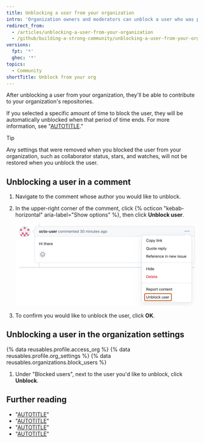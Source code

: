 ```yaml
---
title: Unblocking a user from your organization
intro: 'Organization owners and moderators can unblock a user who was previously blocked, restoring their access to the organization''s repositories.'
redirect_from:
  - /articles/unblocking-a-user-from-your-organization
  - /github/building-a-strong-community/unblocking-a-user-from-your-organization
versions:
  fpt: '*'
  ghec: '*'
topics:
  - Community
shortTitle: Unblock from your org
---
```


After unblocking a user from your organization, they'll be able to contribute to your organization's repositories.

If you selected a specific amount of time to block the user, they will be automatically unblocked when that period of time ends. For more information, see "[AUTOTITLE](/communities/maintaining-your-safety-on-github/blocking-a-user-from-your-organization)."

> [!TIP]
> Any settings that were removed when you blocked the user from your organization, such as collaborator status, stars, and watches, will not be restored when you unblock the user.

## Unblocking a user in a comment

1. Navigate to the comment whose author you would like to unblock.
1. In the upper-right corner of the comment, click {% octicon "kebab-horizontal" aria-label="Show options" %}, then click **Unblock user**.

   ![Screenshot of a pull request comment by octo-user. Below an icon of three horizontal dots, a dropdown menu is expanded, and "Unblock user" is outlined in orange.](/assets/images/help/repository/comment-menu-unblock-user.png)

1. To confirm you would like to unblock the user, click **OK**.

## Unblocking a user in the organization settings

{% data reusables.profile.access_org %}
{% data reusables.profile.org_settings %}
{% data reusables.organizations.block_users %}
1. Under "Blocked users", next to the user you'd like to unblock, click **Unblock**.

## Further reading

* "[AUTOTITLE](/communities/maintaining-your-safety-on-github/blocking-a-user-from-your-organization)"
* "[AUTOTITLE](/communities/maintaining-your-safety-on-github/blocking-a-user-from-your-personal-account)"
* "[AUTOTITLE](/communities/maintaining-your-safety-on-github/unblocking-a-user-from-your-personal-account)"
* "[AUTOTITLE](/communities/maintaining-your-safety-on-github/reporting-abuse-or-spam)"

